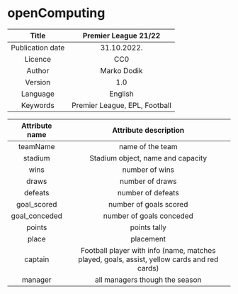 # openComputing

| Title|Premier League 21/22|
| :-------------:|:-------------:|
|Publication date|31.10.2022.|
|Licence| CC0 |
|Author|Marko Dodik|
|Version|1.0|
|Language|English|
|Keywords|Premier League, EPL, Football|

| Attribute name|Attribute description|
| :-------------:|:-------------:|
|teamName|name of the team|
|stadium|Stadium object, name and capacity|
|wins|number of wins|
|draws|number of draws|
|defeats|number of defeats|
|goal_scored|number of goals scored|
|goal_conceded|number of goals conceded|
|points|points tally|
|place|placement|
|captain|Football player with info (name, matches played, goals, assist, yellow cards and red cards)|
|manager|all managers though the season|
